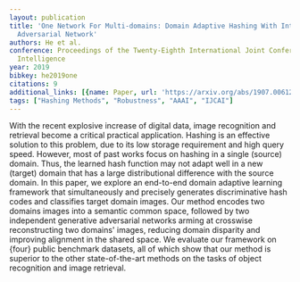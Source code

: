 ```yaml
---
layout: publication
title: 'One Network For Multi-domains: Domain Adaptive Hashing With Intersectant Generative
  Adversarial Network'
authors: He et al.
conference: Proceedings of the Twenty-Eighth International Joint Conference on Artificial
  Intelligence
year: 2019
bibkey: he2019one
citations: 9
additional_links: [{name: Paper, url: 'https://arxiv.org/abs/1907.00612'}]
tags: ["Hashing Methods", "Robustness", "AAAI", "IJCAI"]
---
```

With the recent explosive increase of digital data, image recognition and
retrieval become a critical practical application. Hashing is an effective
solution to this problem, due to its low storage requirement and high query
speed. However, most of past works focus on hashing in a single (source)
domain. Thus, the learned hash function may not adapt well in a new (target)
domain that has a large distributional difference with the source domain. In
this paper, we explore an end-to-end domain adaptive learning framework that
simultaneously and precisely generates discriminative hash codes and classifies
target domain images. Our method encodes two domains images into a semantic
common space, followed by two independent generative adversarial networks
arming at crosswise reconstructing two domains' images, reducing domain
disparity and improving alignment in the shared space. We evaluate our
framework on \{four\} public benchmark datasets, all of which show that our
method is superior to the other state-of-the-art methods on the tasks of object
recognition and image retrieval.